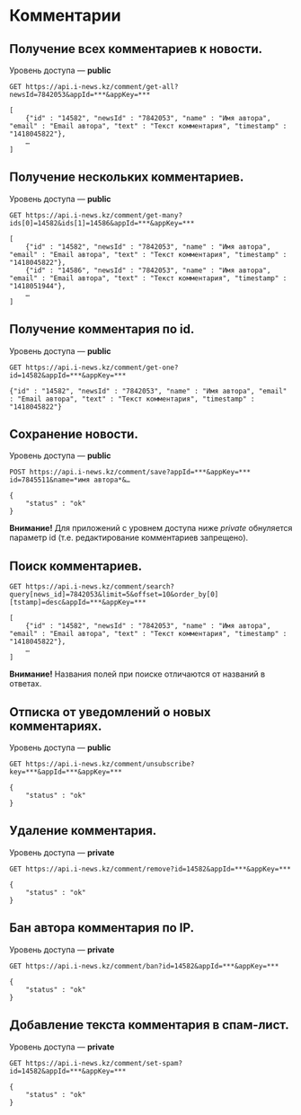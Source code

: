 Комментарии
===========

Получение всех комментариев к новости.
-----------------------------
Уровень доступа — **public**

```
GET https://api.i-news.kz/comment/get-all?newsId=7842053&appId=***&appKey=***
```

```
[
    {"id" : "14582", "newsId" : "7842053", "name" : "Имя автора", "email" : "Email автора", "text" : "Текст комментария", "timestamp" : "1418045822"},
    …
]
```

Получение нескольких комментариев.
-----------------------------
Уровень доступа — **public**

```
GET https://api.i-news.kz/comment/get-many?ids[0]=14582&ids[1]=14586&appId=***&appKey=***
```

```
[
    {"id" : "14582", "newsId" : "7842053", "name" : "Имя автора", "email" : "Email автора", "text" : "Текст комментария", "timestamp" : "1418045822"},
    {"id" : "14586", "newsId" : "7842053", "name" : "Имя автора", "email" : "Email автора", "text" : "Текст комментария", "timestamp" : "1418051944"},
    …
]
```

Получение комментария по id.
-----------------------------
Уровень доступа — **public**

```
GET https://api.i-news.kz/comment/get-one?id=14582&appId=***&appKey=***
```

```
{"id" : "14582", "newsId" : "7842053", "name" : "Имя автора", "email" : "Email автора", "text" : "Текст комментария", "timestamp" : "1418045822"}
```

Сохранение новости.
------------------------------------------
Уровень доступа — **public**

```
POST https://api.i-news.kz/comment/save?appId=***&appKey=***
id=7845511&name=*имя автора*&…
```

```
{
    "status" : "ok"
}
```

**Внимание!** Для приложений с уровнем доступа ниже *private* обнуляется параметр id (т.е. редактирование комментариев запрещено).

Поиск комментариев.
-------------------

```
GET https://api.i-news.kz/comment/search?query[news_id]=7842053&limit=5&offset=10&order_by[0][tstamp]=desc&appId=***&appKey=***
```

```
[
    {"id" : "14582", "newsId" : "7842053", "name" : "Имя автора", "email" : "Email автора", "text" : "Текст комментария", "timestamp" : "1418045822"},
    …
]
```

**Внимание!** Названия полей при поиске отличаются от названий в ответах.


Отписка от уведомлений о новых комментарияx.
-----------------------------
Уровень доступа — **public**

```
GET https://api.i-news.kz/comment/unsubscribe?key=***&appId=***&appKey=***
```

```
{
    "status" : "ok"
}
```

Удаление комментария.
------------------------------------------
Уровень доступа — **private**

```
GET https://api.i-news.kz/comment/remove?id=14582&appId=***&appKey=***
```

```
{
    "status" : "ok"
}
```

Бан автора комментария по IP.
------------------------------------------
Уровень доступа — **private**

```
GET https://api.i-news.kz/comment/ban?id=14582&appId=***&appKey=***
```

```
{
    "status" : "ok"
}
```

Добавление текста комментария в спам-лист.
------------------------------------------
Уровень доступа — **private**

```
GET https://api.i-news.kz/comment/set-spam?id=14582&appId=***&appKey=***
```

```
{
    "status" : "ok"
}
```